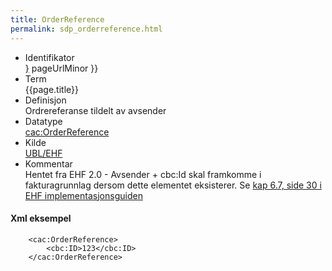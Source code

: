 ```yaml
---
title: OrderReference  
permalink: sdp_orderreference.html
---
```


  - Identifikator  
    <span style="{ pageUrlMinor ;">[}]({{)</span> pageUrlMinor }}
  - Term  
    {{page.title}}
  - Definisjon  
    Ordrereferanse tildelt av avsender
  - Datatype  
    [cac:OrderReference](https://raw.githubusercontent.com/difi/VEFAvalidatorConf/master/STANDARD/common/xsd/UBL-2.1/xsd/common/UBL-CommonAggregateComponents-2.1.xsd)
  - Kilde  
    [UBL/EHF](https://github.com/difi/VEFAvalidatorConf/blob/master/STANDARD/EHFInvoice/2.0/guide/Implementeringsveileder%20EHF%20Fakturaprosess%20v20_NO.pdf)
  - Kommentar  
    Hentet fra EHF 2.0 - Avsender + cbc:Id skal framkomme i
    fakturagrunnlag dersom dette elementet eksisterer. Se [kap 6.7,
    side 30 i EHF
    implementasjonsguiden](https://github.com/difi/VEFAvalidatorConf/blob/master/STANDARD/EHFInvoice/2.0/guide/Implementeringsveileder%20EHF%20Fakturaprosess%20v20_NO.pdf)

#### Xml eksempel

``` brush: xml; toolbar: false
    <cac:OrderReference> 
        <cbc:ID>123</cbc:ID> 
    </cac:OrderReference>       
```
